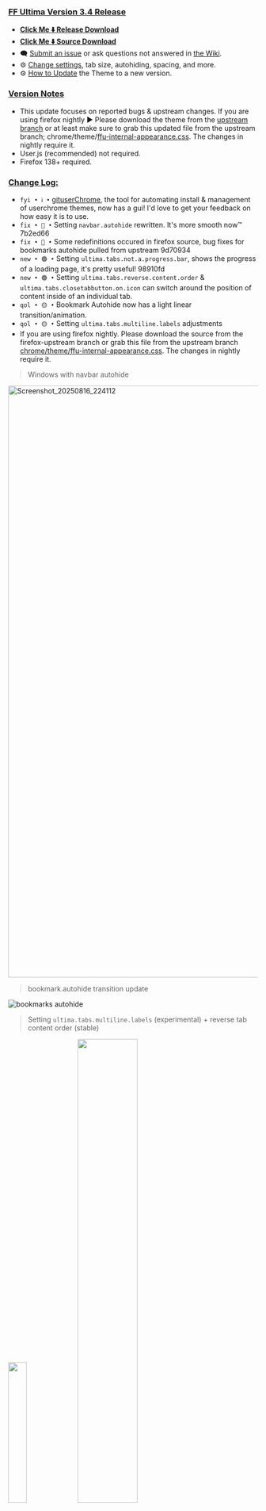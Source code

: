 ### <ins> FF Ultima Version 3.4 Release
- **[Click Me ⬇️ Release Download](https://github.com/soulhotel/FF-ULTIMA/releases/download/3.4/ffultima3.4.zip)**
- **[Click Me ⬇️ Source Download](https://github.com/soulhotel/FF-ULTIMA/archive/refs/heads/main.zip)**
- 🗨️ [Submit an issue](https://github.com/soulhotel/FF-ULTIMA/issues/new/choose) or ask questions not answered in [the Wiki](https://github.com/soulhotel/FF-ULTIMA/wiki).
- ⚙️ [Change settings](https://github.com/soulhotel/FF-ULTIMA/wiki/Settings), tab size, autohiding, spacing, and more.
- ⚙️ [How to Update](https://github.com/soulhotel/FF-ULTIMA/wiki/How-to-Update-the-Theme) the Theme to a new version.
  
### <ins> Version Notes
- This update focuses on reported bugs & upstream changes. If you are using firefox nightly ► Please download the theme from the [upstream branch](https://github.com/soulhotel/FF-ULTIMA/tree/firefox-upstream) or at least make sure to grab this updated file from the upstream branch; chrome/theme/[ffu-internal-appearance.css](https://github.com/soulhotel/FF-ULTIMA/blob/firefox-upstream/theme/ffu-internal-appearance.css). The changes in nightly require it.
- User.js (recommended) not required. 
- Firefox 138+ required.
<!--
- User.js required. 
- User.js not required.
- User.js (recommended) not required. 
-->

### <ins> Change Log:
<!--- `fyi • ℹ️ •` "The Hard Way" installation method fully [automates](https://github.com/soulhotel/FF-ULTIMA?tab=readme-ov-file#installation) install & updates for all Operating Systems-->
- `fyi • ℹ️ •` [gituserChrome](https://github.com/soulhotel/git-userChrome), the tool for automating install & management of userchrome themes, now has a gui! I'd love to get your feedback on how easy it is to use.
- `fix • 🔴 •` Setting `navbar.autohide` rewritten. It's more smooth now™ 7b2ed66
- `fix • 🔴 •` Some redefinitions occured in firefox source, bug fixes for bookmarks autohide pulled from upstream 9d70934
- `new • 🟢 •` Setting `ultima.tabs.not.a.progress.bar`, shows the progress of a loading page, it's pretty useful! 98910fd
- `new • 🟢 •` Setting `ultima.tabs.reverse.content.order` & `ultima.tabs.closetabbutton.on.icon` can switch around the position of content inside of an individual tab.
- `qol • 🟡 •` Bookmark Autohide now has a light linear transition/animation.
- `qol • 🟡 •` Setting `ultima.tabs.multiline.labels` adjustments
- If you are using firefox nightly. Please download the source from the firefox-upstream branch or grab this file from the upstream branch [chrome/theme/ffu-internal-appearance.css](https://github.com/soulhotel/FF-ULTIMA/blob/firefox-upstream/theme/ffu-internal-appearance.css). The changes in nightly require it.
<!--
`fyi • ℹ️ •`
`fix • 🔴 •` 
`new • 🟢 •` 
`qol • 🟡 •` 
`wip • ℹ️ •` 
-->

> Windows with navbar autohide
> 
<img width="2008" height="1194" alt="Screenshot_20250816_224112" src="https://github.com/user-attachments/assets/fff4c487-38db-4a95-a9b0-2614e02672c2" />

> bookmark.autohide transition update

![bookmarks autohide](https://github.com/user-attachments/assets/17d6f337-e952-48cc-82a4-a1c0dee15918)

> Setting `ultima.tabs.multiline.labels` (experimental) + reverse tab content order (stable)

<img width="27%" src="https://github.com/user-attachments/assets/c1e09736-18e8-4921-8dd5-0ab8630fb987" />
<img width="49%" src="https://github.com/user-attachments/assets/366ba7f4-70fb-411c-8e6f-ece761241d72" />

> FF Ultima is reaching it's maturity, additional updates to the theme will most likely only focus on bugs, patches, and fine-tuning. If you'd like to see more features added to the list, feel free to fork or push via pull request. Contributors, like always - are always welcome. Otherwise, enjoy.

